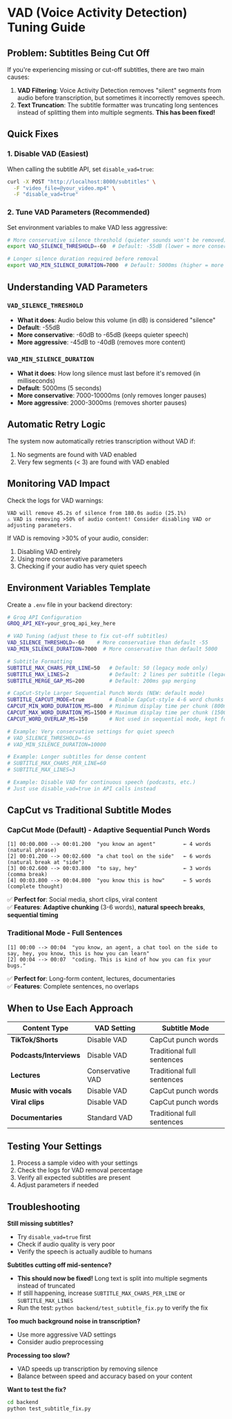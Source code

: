 # VAD (Voice Activity Detection) Tuning Guide

## Problem: Subtitles Being Cut Off

If you're experiencing missing or cut-off subtitles, there are two main causes:

1. **VAD Filtering**: Voice Activity Detection removes "silent" segments from audio before transcription, but sometimes it incorrectly removes speech.
2. **Text Truncation**: The subtitle formatter was truncating long sentences instead of splitting them into multiple segments. **This has been fixed!**

## Quick Fixes

### 1. Disable VAD (Easiest)
When calling the subtitle API, set `disable_vad=true`:
```bash
curl -X POST "http://localhost:8000/subtitles" \
  -F "video_file=@your_video.mp4" \
  -F "disable_vad=true"
```

### 2. Tune VAD Parameters (Recommended)
Set environment variables to make VAD less aggressive:

```bash
# More conservative silence threshold (quieter sounds won't be removed)
export VAD_SILENCE_THRESHOLD=-60  # Default: -55dB (lower = more conservative)

# Longer silence duration required before removal
export VAD_MIN_SILENCE_DURATION=7000  # Default: 5000ms (higher = more conservative)
```

## Understanding VAD Parameters

### `VAD_SILENCE_THRESHOLD`
- **What it does**: Audio below this volume (in dB) is considered "silence"
- **Default**: -55dB
- **More conservative**: -60dB to -65dB (keeps quieter speech)
- **More aggressive**: -45dB to -40dB (removes more content)

### `VAD_MIN_SILENCE_DURATION`
- **What it does**: How long silence must last before it's removed (in milliseconds)
- **Default**: 5000ms (5 seconds)
- **More conservative**: 7000-10000ms (only removes longer pauses)
- **More aggressive**: 2000-3000ms (removes shorter pauses)

## Automatic Retry Logic

The system now automatically retries transcription without VAD if:
1. No segments are found with VAD enabled
2. Very few segments (< 3) are found with VAD enabled

## Monitoring VAD Impact

Check the logs for VAD warnings:
```
VAD will remove 45.2s of silence from 180.0s audio (25.1%)
⚠️ VAD is removing >50% of audio content! Consider disabling VAD or adjusting parameters.
```

If VAD is removing >30% of your audio, consider:
1. Disabling VAD entirely
2. Using more conservative parameters
3. Checking if your audio has very quiet speech

## Environment Variables Template

Create a `.env` file in your backend directory:
```bash
# Groq API Configuration
GROQ_API_KEY=your_groq_api_key_here

# VAD Tuning (adjust these to fix cut-off subtitles)
VAD_SILENCE_THRESHOLD=-60    # More conservative than default -55
VAD_MIN_SILENCE_DURATION=7000  # More conservative than default 5000

# Subtitle Formatting
SUBTITLE_MAX_CHARS_PER_LINE=50   # Default: 50 (legacy mode only)
SUBTITLE_MAX_LINES=2             # Default: 2 lines per subtitle (legacy mode only)
SUBTITLE_MERGE_GAP_MS=200        # Default: 200ms gap merging

# CapCut-Style Larger Sequential Punch Words (NEW: default mode)
SUBTITLE_CAPCUT_MODE=true        # Enable CapCut-style 4-6 word chunks (fewer total segments)
CAPCUT_MIN_WORD_DURATION_MS=800  # Minimum display time per chunk (800ms = better readability)
CAPCUT_MAX_WORD_DURATION_MS=1500 # Maximum display time per chunk (1500ms = smoother flow)
CAPCUT_WORD_OVERLAP_MS=150       # Not used in sequential mode, kept for legacy compatibility

# Example: Very conservative settings for quiet speech
# VAD_SILENCE_THRESHOLD=-65
# VAD_MIN_SILENCE_DURATION=10000

# Example: Longer subtitles for dense content
# SUBTITLE_MAX_CHARS_PER_LINE=60
# SUBTITLE_MAX_LINES=3

# Example: Disable VAD for continuous speech (podcasts, etc.)
# Just use disable_vad=true in API calls instead
```

## CapCut vs Traditional Subtitle Modes

### **CapCut Mode (Default)** - Adaptive Sequential Punch Words
```
[1] 00:00.000 --> 00:01.200  "you know an agent"         ← 4 words (natural phrase)
[2] 00:01.200 --> 00:02.600  "a chat tool on the side"   ← 6 words (natural break at "side")
[3] 00:02.600 --> 00:03.800  "to say, hey"               ← 3 words (comma break)
[4] 00:03.800 --> 00:04.800  "you know this is how"      ← 5 words (complete thought)
```
✅ **Perfect for**: Social media, short clips, viral content  
✅ **Features**: **Adaptive chunking** (3-6 words), **natural speech breaks**, **sequential timing**  

### **Traditional Mode** - Full Sentences  
```
[1] 00:00 --> 00:04  "you know, an agent, a chat tool on the side to say, hey, you know, this is how you can learn"
[2] 00:04 --> 00:07  "coding. This is kind of how you can fix your bugs."
```
✅ **Perfect for**: Long-form content, lectures, documentaries  
✅ **Features**: Complete sentences, no overlaps  

## When to Use Each Approach

| Content Type | VAD Setting | Subtitle Mode |
|--------------|-------------|---------------|
| **TikTok/Shorts** | Disable VAD | CapCut punch words |
| **Podcasts/Interviews** | Disable VAD | Traditional full sentences |
| **Lectures** | Conservative VAD | Traditional full sentences |
| **Music with vocals** | Disable VAD | CapCut punch words |
| **Viral clips** | Disable VAD | CapCut punch words |
| **Documentaries** | Standard VAD | Traditional full sentences |

## Testing Your Settings

1. Process a sample video with your settings
2. Check the logs for VAD removal percentage
3. Verify all expected subtitles are present
4. Adjust parameters if needed

## Troubleshooting

**Still missing subtitles?**
- Try `disable_vad=true` first
- Check if audio quality is very poor
- Verify the speech is actually audible to humans

**Subtitles cutting off mid-sentence?**
- **This should now be fixed!** Long text is split into multiple segments instead of truncated
- If still happening, increase `SUBTITLE_MAX_CHARS_PER_LINE` or `SUBTITLE_MAX_LINES`
- Run the test: `python backend/test_subtitle_fix.py` to verify the fix

**Too much background noise in transcription?**
- Use more aggressive VAD settings
- Consider audio preprocessing

**Processing too slow?**
- VAD speeds up transcription by removing silence
- Balance between speed and accuracy based on your content

**Want to test the fix?**
```bash
cd backend
python test_subtitle_fix.py
``` 